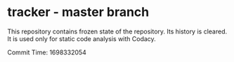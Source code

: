 # tracker - master branch

This repository contains frozen state of the repository.
Its history is cleared. It is used only for static code
analysis with Codacy.

Commit Time: 1698332054